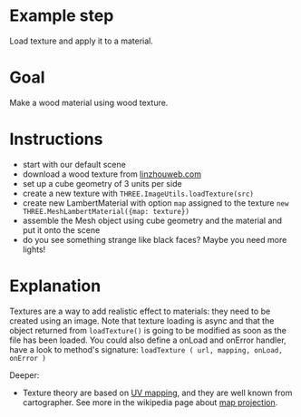 Example step
============
Load texture and apply it to a material.

Goal
====
Make a wood material using wood texture. 

Instructions
============
- start with our default scene
- download a wood texture from [linzhouweb.com](http://linzhouweb.com/183651-seamless-wood-texture)
- set up a cube geometry of 3 units per side
- create a new texture with `THREE.ImageUtils.loadTexture(src)`
- create new LambertMaterial with option `map` assigned to the texture `new THREE.MeshLambertMaterial({map: texture})`
- assemble the Mesh object using cube geometry and the material and put it onto the scene
- do you see something strange like black faces? Maybe you need more lights!


Explanation
===========
Textures are a way to add realistic effect to materials: they need to be created using an image.
Note that texture loading is async and that the object returned from `loadTexture()` is going to be modified as soon as the
file has been loaded. 
You could also define a onLoad and onError handler, have a look to method's signature:
`loadTexture ( url, mapping, onLoad, onError )`

Deeper:

- Texture theory are based on [UV mapping](http://en.wikipedia.org/wiki/UV_mapping), and they are well known from cartographer. See more in the wikipedia page about [map projection](http://en.wikipedia.org/wiki/Map_projection).